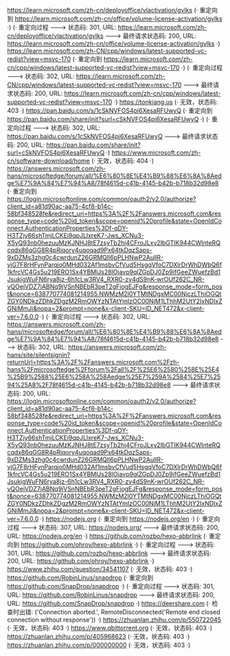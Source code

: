https://learn.microsoft.com/zh-cn/deployoffice/vlactivation/gvlks (· 重定向到 https://learn.microsoft.com/zh-cn/office/volume-license-activation/gvlks ·)
(· 重定向过程 ---> 状态码: 301, URL: https://learn.microsoft.com/zh-cn/deployoffice/vlactivation/gvlks ---> 最终请求状态码: 200, URL: https://learn.microsoft.com/zh-cn/office/volume-license-activation/gvlks ·)
https://learn.microsoft.com/zh-CN/cpp/windows/latest-supported-vc-redist?view=msvc-170 (· 重定向到 https://learn.microsoft.com/zh-cn/cpp/windows/latest-supported-vc-redist?view=msvc-170 ·)
(· 重定向过程 ---> 状态码: 302, URL: https://learn.microsoft.com/zh-CN/cpp/windows/latest-supported-vc-redist?view=msvc-170 ---> 最终请求状态码: 200, URL: https://learn.microsoft.com/zh-cn/cpp/windows/latest-supported-vc-redist?view=msvc-170 ·)
https://tonkiang.us (· 无效，状态码: 403 ·)
https://pan.baidu.com/s/1cSkNVFOS4pi6XesaRFUwyQ (· 重定向到 https://pan.baidu.com/share/init?surl=cSkNVFOS4pi6XesaRFUwyQ ·)
(· 重定向过程 ---> 状态码: 302, URL: https://pan.baidu.com/s/1cSkNVFOS4pi6XesaRFUwyQ ---> 最终请求状态码: 200, URL: https://pan.baidu.com/share/init?surl=cSkNVFOS4pi6XesaRFUwyQ ·)
https://www.microsoft.com/zh-cn/software-download/home (· 无效，状态码: 404 ·)
https://answers.microsoft.com/zh-hans/microsoftedge/forum/all/%E6%80%8E%E4%B9%88%E6%8A%8Aedge%E7%9A%84%E7%94%A8/78f4615d-c41b-4145-b42b-b718b32d98e8 (· 重定向到 https://login.microsoftonline.com/common/oauth2/v2.0/authorize?client_id=a81d90ac-aa75-4cf8-b14c-58bf348528fe&redirect_uri=https%3A%2F%2Fanswers.microsoft.com&response_type=code%20id_token&scope=openid%20profile&state=OpenIdConnect.AuthenticationProperties%3Df-qDY-H3TZjy66shTmjLCKEi9qpJLlxreK7-Jws_XCNu3-X5yQ93nb0hezuuMzKJNHJ8tE7zsyTb2hj4CFroJLxy2IbGTIK944CWInteRQcqdx86qGG8R4pRiqory4uqoqad9Px64tkDqzSaps-9xDZMs3zhg0c4cwrdunZ26GRMQIl6pPLHNwP2AullR-vjG7F8rHFynParqjo0MHd032Af1msbvCfVud5HsgqVfoC7DXlrDrWhDWbQ6f1kfrcVC4Gs5u219ERO1Sx4YBMlJs28lOjavp9qlZGpDJ0Zp9ifGeeZWuefzBd1JsukigWuFN6rya8jz-6h1cLw3RV4_RXR0-zv4dS9nK-wrOUf262C_NR-vQOejVDZ7jABNq9jVSnNBEbR3peT2gFiogEJFg&response_mode=form_post&nonce=638770774081214955.NWMzM2I0YTMtNDgxMC00NjczLThiOGQtZGY0NDkzZDhkZDgzM2RmOWYzNTAtYmIzOC00NjM1LThhM2UtY2IxNDIxZGNiMmJi&nopa=2&prompt=none&x-client-SKU=ID_NET472&x-client-ver=7.6.0.0 ·)
(· 重定向过程 ---> 状态码: 302, URL: https://answers.microsoft.com/zh-hans/microsoftedge/forum/all/%E6%80%8E%E4%B9%88%E6%8A%8Aedge%E7%9A%84%E7%94%A8/78f4615d-c41b-4145-b42b-b718b32d98e8 ---> 状态码: 302, URL: https://answers.microsoft.com/zh-hans/site/silentsignin?returnUrl=https%3A%2F%2Fanswers.microsoft.com%2Fzh-hans%2Fmicrosoftedge%2Fforum%2Fall%2F%25E6%2580%258E%25E4%25B9%2588%25E6%258A%258Aedge%25E7%259A%2584%25E7%2594%25A8%2F78f4615d-c41b-4145-b42b-b718b32d98e8 ---> 最终请求状态码: 200, URL: https://login.microsoftonline.com/common/oauth2/v2.0/authorize?client_id=a81d90ac-aa75-4cf8-b14c-58bf348528fe&redirect_uri=https%3A%2F%2Fanswers.microsoft.com&response_type=code%20id_token&scope=openid%20profile&state=OpenIdConnect.AuthenticationProperties%3Df-qDY-H3TZjy66shTmjLCKEi9qpJLlxreK7-Jws_XCNu3-X5yQ93nb0hezuuMzKJNHJ8tE7zsyTb2hj4CFroJLxy2IbGTIK944CWInteRQcqdx86qGG8R4pRiqory4uqoqad9Px64tkDqzSaps-9xDZMs3zhg0c4cwrdunZ26GRMQIl6pPLHNwP2AullR-vjG7F8rHFynParqjo0MHd032Af1msbvCfVud5HsgqVfoC7DXlrDrWhDWbQ6f1kfrcVC4Gs5u219ERO1Sx4YBMlJs28lOjavp9qlZGpDJ0Zp9ifGeeZWuefzBd1JsukigWuFN6rya8jz-6h1cLw3RV4_RXR0-zv4dS9nK-wrOUf262C_NR-vQOejVDZ7jABNq9jVSnNBEbR3peT2gFiogEJFg&response_mode=form_post&nonce=638770774081214955.NWMzM2I0YTMtNDgxMC00NjczLThiOGQtZGY0NDkzZDhkZDgzM2RmOWYzNTAtYmIzOC00NjM1LThhM2UtY2IxNDIxZGNiMmJi&nopa=2&prompt=none&x-client-SKU=ID_NET472&x-client-ver=7.6.0.0 ·)
https://nodejs.org (· 重定向到 https://nodejs.org/en ·)
(· 重定向过程 ---> 状态码: 307, URL: https://nodejs.org/ ---> 最终请求状态码: 200, URL: https://nodejs.org/en ·)
https://github.com/rozbo/hexo-abbrlink (· 重定向到 https://github.com/ohroy/hexo-abbrlink ·)
(· 重定向过程 ---> 状态码: 301, URL: https://github.com/rozbo/hexo-abbrlink ---> 最终请求状态码: 200, URL: https://github.com/ohroy/hexo-abbrlink ·)
https://www.zhihu.com/question/34541107 (· 无效，状态码: 403 ·)
https://github.com/RobinLinus/snapdrop (· 重定向到 https://github.com/SnapDrop/snapdrop ·)
(· 重定向过程 ---> 状态码: 301, URL: https://github.com/RobinLinus/snapdrop ---> 最终请求状态码: 200, URL: https://github.com/SnapDrop/snapdrop ·)
https://deershare.com (· 检查时出错: ('Connection aborted.', RemoteDisconnected('Remote end closed connection without response')) ·)
https://zhuanlan.zhihu.com/p/550722045 (· 无效，状态码: 403 ·)
https://www.qbittorrent.org (· 无效，状态码: 403 ·)
https://zhuanlan.zhihu.com/p/405968623 (· 无效，状态码: 403 ·)
https://zhuanlan.zhihu.com/p/000000000 (· 无效，状态码: 403 ·)
